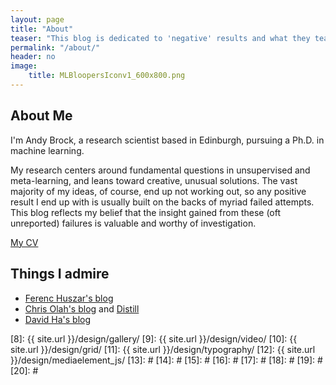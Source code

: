 ```yaml
---
layout: page
title: "About"
teaser: "This blog is dedicated to 'negative' results and what they teach us."
permalink: "/about/"
header: no
image:
    title: MLBloopersIconv1_600x800.png
---
```


## About Me
I'm Andy Brock, a research scientist based in Edinburgh, pursuing a Ph.D. in machine learning.

My research centers around fundamental questions in unsupervised and meta-learning, and leans toward creative, unusual solutions. The vast majority of my ideas, of course, end up not working out, so any positive result I end up with is usually built on the backs of myriad failed attempts. This blog reflects my belief that the insight gained from these (oft unreported) failures is valuable and worthy of investigation.

[My CV][1]


## Things I admire
* [Ferenc Huszar's blog][2]
* [Chris Olah's blog][3] and [Distill][4]
* [David Ha's blog][5]

 [1]: https://drive.google.com/open?id=1TYHoGb698KNwJZ_xNffaTcjlL_g61gte
 [2]: http://www.inference.vc
 [3]: http://colah.github.io
 [4]: https://distill.pub/
 [5]: http://blog.otoro.net
 [6]: https://github.com/
 [7]: http://sauer.io
 [8]: {{ site.url }}/design/gallery/
 [9]: {{ site.url }}/design/video/
 [10]: {{ site.url }}/design/grid/
 [11]: {{ site.url }}/design/typography/
 [12]: {{ site.url }}/design/mediaelement_js/
 [13]: #
 [14]: #
 [15]: #
 [16]: #
 [17]: #
 [18]: #
 [19]: #
 [20]: #